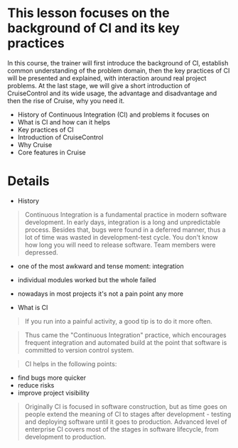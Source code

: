 # This lesson focuses on the background of CI and its key practices #

In this course, the trainer will first introduce the background of CI, establish common understanding of the problem domain, then the key practices of CI will be presented and explained, with interaction around real project problems. At the last stage, we will give a short introduction of CruiseControl and its wide usage, the advantage and disadvantage and then the rise of Cruise, why you need it.

  * History of Continuous Integration (CI) and problems it focuses on
  * What is CI and how can it helps
  * Key practices of CI
  * Introduction of CruiseControl
  * Why Cruise
  * Core features in Cruise

# Details #

  * History
> Continuous Integration is a fundamental practice in modern software development. In early  days, integration is a long and unpredictable process. Besides that, bugs were  found in a deferred manner, thus a lot of time was wasted in development-test cycle. You don't know  how long you will need to release software. Team members were depressed.

  * one of the most awkward and tense moment: integration
  * individual modules worked but the whole failed
  * nowadays in most projects it's not a pain point any more

  * What is CI
> If you run into a painful activity, a good tip is to do it more often.

> Thus came the "Continuous Integration" practice, which encourages frequent integration and automated build at the point that software is committed to version control system.

> CI helps in the following points:
  * find bugs more quicker
  * reduce risks
  * improve project visibility

> Originally CI is focused in software construction, but as time goes on people extend the meaning of CI to stages after development - testing and deploying software until it goes to production. Advanced level of enterprise CI covers most of the stages in software lifecycle, from development to production.